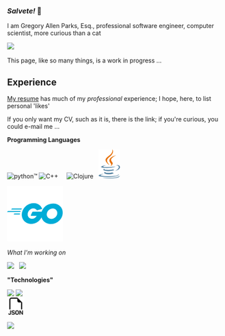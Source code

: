 ### *Salvete!* 👋

I am Gregory Allen Parks, Esq., professional software engineer, computer scientist,
more curious than a cat

<img src="https://www.mensa.org/storage/2024/01/mensa_logoW.webp"/>


This page, like so many things, is a work in progress &hellip;

<!-- some of the ideas here, and "template" shamelessly borrowed from https://github.com/BEPb/BEPb#readme -->

## Experience

[My resume](https://github.com/GParks/GParks/blob/main/resume_2025k.pdf) has much of my *professional* experience; I hope, here, to list personal 'likes'

If you only want my CV, such as it is, there is the link; if you're curious, you could e-mail me ...


**Programming Languages**

<img width="200"
    src="https://www.python.org/static/img/python-logo.png"
    alt="python™"/>  <img width="50" style="margin-bottom:-50px"
      src="https://seeklogo.com/images/C/c-logo-1B1817C041-seeklogo.com.png"
      alt="C++"/> &nbsp; &nbsp;  <img width="60"
      src="https://clojure.org/images/clojure-logo-120b.png" alt="Clojure"/>  &nbsp; <img width="50"
      src="Images/java-seeklogo.com.svg" alt="Java"/>
<!--
   - this didn't work, either way ...
   -   <div style="background:#007d9c;"> <img src="https://go.dev/images/go-logo-white.svg"/> </div>
   - &ndash; OR &ndash;
  -->  <img width="130px" src="Images/golang_logo_icon_171073.png"/>


*What I'm working on*

<img width="200px" src="https://upload.wikimedia.org/wikipedia/commons/d/d9/Node.js_logo.svg"/> &nbsp; <img src="https://foundation.rust-lang.org/img/rust-logo-blk.svg"/>

**"Technologies"**

<img height="100" src="https://upload.wikimedia.org/wikipedia/commons/thumb/6/61/HTML5_logo_and_wordmark.svg/800px-HTML5_logo_and_wordmark.svg.png"/> <img height="100px" src="https://seeklogo.com/images/C/css3-logo-F1923C8D0E-seeklogo.com.png"/> <br>
<img width="40" src="Images/bootstrap-filetype-json.svg"/>

<img width="250" src="https://www.pega.com/themes/custom/pegawww_theme/images/pega-logo.svg"/>

<!--
**GParks/GParks** is a ✨ _special_ ✨ repository because its `README.md` (this file) appears on your GitHub profile.

Here are some ideas to get you started:

- 🔭 I’m currently working on ...
- 🌱 I’m currently learning ...
- 👯 I’m looking to collaborate on ...
- 🤔 I’m looking for help with ...
- 💬 Ask me about ...
- 📫 How to reach me: ...
- 😄 Pronouns: ...
- ⚡ Fun fact: ...
-->
